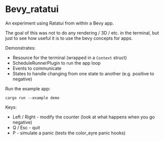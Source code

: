 # Bevy_ratatui

An experiment using Ratatui from within a Bevy app.

The goal of this was not to do any rendering / 3D / etc. in the terminal, but just to see how useful
it is to use the bevy concepts for apps.

Demonstrates:

- Resource for the terminal (wrapped in a `Context` struct)
- ScheduleRunnerPlugin to run the app loop
- Events to communicate
- States to handle changing from one state to another (e.g. positive to negative)

Run the example app:

```shell
cargo run --example demo
```

Keys:

- Left / Right - modify the counter (look at what happens when you go negative)
- Q / Esc - quit
- P - simulate a panic (tests the color_eyre panic hooks)
